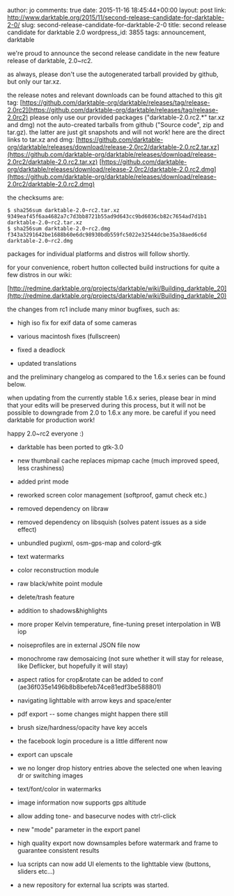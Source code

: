 author: jo
comments: true
date: 2015-11-16 18:45:44+00:00
layout: post
link: http://www.darktable.org/2015/11/second-release-candidate-for-darktable-2-0/
slug: second-release-candidate-for-darktable-2-0
title: second release candidate for darktable 2.0
wordpress_id: 3855
tags: announcement, darktable

we're proud to announce the second release candidate in the new feature release of darktable, 2.0~rc2.

as always, please don't use the autogenerated tarball provided by github, but only our tar.xz.

the release notes and relevant downloads can be found attached to this git tag:
[https://github.com/darktable-org/darktable/releases/tag/release-2.0rc2](https://github.com/darktable-org/darktable/releases/tag/release-2.0rc2)
please only use our provided packages ("darktable-2.0.rc2.*" tar.xz and dmg) not the auto-created tarballs from github ("Source code", zip and tar.gz). the latter are just git snapshots and will not work! here are the direct links to tar.xz and dmg:
[https://github.com/darktable-org/darktable/releases/download/release-2.0rc2/darktable-2.0.rc2.tar.xz](https://github.com/darktable-org/darktable/releases/download/release-2.0rc2/darktable-2.0.rc2.tar.xz)
[https://github.com/darktable-org/darktable/releases/download/release-2.0rc2/darktable-2.0.rc2.dmg](https://github.com/darktable-org/darktable/releases/download/release-2.0rc2/darktable-2.0.rc2.dmg)

the checksums are:

    
    $ sha256sum darktable-2.0~rc2.tar.xz 
    9349eaf45f6aa4682a7c7d3bb8721b55ad9d643cc9bd6036cb82c7654ad7d1b1  darktable-2.0~rc2.tar.xz
    $ sha256sum darktable-2.0~rc2.dmg 
    f343a3291642be1688b60e6dc98930bdb559fc5022e32544dcbe35a38aed6c6d  darktable-2.0~rc2.dmg
    


packages for individual platforms and distros will follow shortly.

for your convenience, robert hutton collected build instructions for quite a few distros in our wiki:

[http://redmine.darktable.org/projects/darktable/wiki/Building_darktable_20](http://redmine.darktable.org/projects/darktable/wiki/Building_darktable_20)

the changes from rc1 include many minor bugfixes, such as:



	
  * high iso fix for exif data of some cameras

	
  * various macintosh fixes (fullscreen)

	
  * fixed a deadlock

	
  * updated translations


and the preliminary changelog as compared to the 1.6.x series can be found below.

when updating from the currently stable 1.6.x series, please bear in mind that your edits will be preserved during this process, but it will not be possible to downgrade from 2.0 to 1.6.x any more. be careful if you need darktable for production work!

happy 2.0~rc2 everyone :)

	
  * darktable has been ported to gtk-3.0

	
  * new thumbnail cache replaces mipmap cache (much improved speed, less crashiness)

	
  * added print mode

	
  * reworked screen color management (softproof, gamut check etc.)

	
  * removed dependency on libraw

	
  * removed dependency on libsquish (solves patent issues as a side effect)

	
  * unbundled pugixml, osm-gps-map and colord-gtk

	
  * text watermarks

	
  * color reconstruction module

	
  * raw black/white point module

	
  * delete/trash feature

	
  * addition to shadows&highlights

	
  * more proper Kelvin temperature, fine-tuning preset interpolation in WB iop

	
  * noiseprofiles are in external JSON file now

	
  * monochrome raw demosaicing (not sure whether it will stay for release, like Deflicker, but hopefully it will stay)

	
  * aspect ratios for crop&rotate can be added to conf (ae36f035e1496b8b8befeb74ce81edf3be588801)

	
  * navigating lighttable with arrow keys and space/enter

	
  * pdf export -- some changes might happen there still

	
  * brush size/hardness/opacity have key accels

	
  * the facebook login procedure is a little different now

	
  * export can upscale

	
  * we no longer drop history entries above the selected one when leaving dr or switching images

	
  * text/font/color in watermarks

	
  * image information now supports gps altitude

	
  * allow adding tone- and basecurve nodes with ctrl-click

	
  * new "mode" parameter in the export panel

	
  * high quality export now downsamples before watermark and frame to guarantee consistent results

	
  * lua scripts can now add UI elements to the lighttable view (buttons, sliders etc...)

	
  * a new repository for external lua scripts was started.


